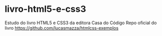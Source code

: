 # livro-html5-e-css3
Estudo do livro HTML5 e CSS3 da editora Casa do Código
Repo oficial do livro
https://github.com/lucasmazza/htmlcss-exemplos
